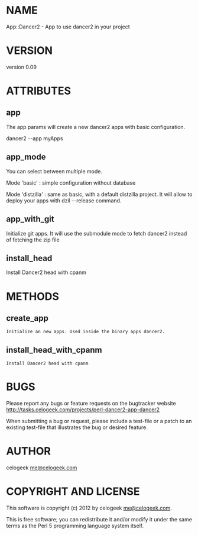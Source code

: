 # NAME

App::Dancer2 - App to use dancer2 in your project

# VERSION

version 0.09

# ATTRIBUTES

## app

The app params will create a new dancer2 apps with basic configuration.

dancer2 --app myApps

## app\_mode

You can select between multiple mode.

Mode 'basic' : simple configuration without database

Mode 'distzilla' : same as basic, with a default distzilla project. It will allow to deploy your apps with dzil --release command.

## app\_with\_git

Initialize git apps. It will use the submodule mode to fetch dancer2 instead of fetching the zip file

## install\_head

Install Dancer2 head with cpanm

# METHODS

## create\_app

    Initialize an new apps. Used inside the binary apps dancer2.

## install\_head\_with\_cpanm

    Install Dancer2 head with cpanm

# BUGS

Please report any bugs or feature requests on the bugtracker website
http://tasks.celogeek.com/projects/perl-dancer2-app-dancer2

When submitting a bug or request, please include a test-file or a
patch to an existing test-file that illustrates the bug or desired
feature.

# AUTHOR

celogeek <me@celogeek.com>

# COPYRIGHT AND LICENSE

This software is copyright (c) 2012 by celogeek <me@celogeek.com>.

This is free software; you can redistribute it and/or modify it under
the same terms as the Perl 5 programming language system itself.
